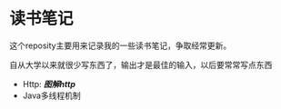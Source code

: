 # 读书笔记

这个reposity主要用来记录我的一些读书笔记，争取经常更新。

自从大学以来就很少写东西了，输出才是最佳的输入，以后要常常写点东西

- Http: ***图解http***
- Java多线程​机制

